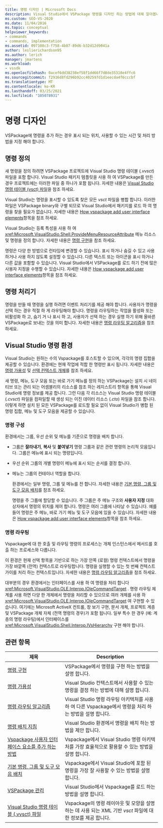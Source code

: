 ```yaml
---
title: 명령 디자인 | Microsoft Docs
description: Visual Studio에서 VSPackage 명령을 디자인 하는 방법에 대해 알아봅니다. , 표시 되는 위치를 지정 하는 방법, 사용 가능한 경우 및 처리 방법 등을 포함 합니다.
ms.custom: SEO-VS-2020
ms.date: 11/04/2016
ms.topic: conceptual
helpviewer_keywords:
- commands
- commands, implementation
ms.assetid: 097108c3-f758-4b87-89d6-b32d12d9041a
author: leslierichardson95
ms.author: lerich
manager: jmartens
ms.workload:
- vssdk
ms.openlocfilehash: 0acef6dd38238ef58f1dd66f7d8de35318e4ffc6
ms.sourcegitcommit: f2916d8fd296b92cc402597d1d1eecda4f6cccbf
ms.translationtype: MT
ms.contentlocale: ko-KR
ms.lasthandoff: 03/25/2021
ms.locfileid: "105078931"
---
```

# <a name="command-design"></a>명령 디자인
VSPackage에 명령을 추가 하는 경우 표시 되는 위치, 사용할 수 있는 시간 및 처리 방법을 지정 해야 합니다.

## <a name="define-commands"></a>명령 정의
 새 명령을 정의 하려면 VSPackage 프로젝트에 Visual Studio 명령 테이블 (*.vvsct*) 파일을 포함 합니다. Visual Studio 패키지 템플릿을 사용 하 여 VSPackage를 만든 경우 프로젝트에는 이러한 파일 중 하나가 포함 됩니다. 자세한 내용은 [Visual Studio 명령 테이블 (vsct) 파일](../../extensibility/internals/visual-studio-command-table-dot-vsct-files.md)을 참조 하세요.

 Visual Studio는 명령을 표시할 수 있도록 찾은 모든 *vsct* 파일을 병합 합니다. 이러한 파일은 VSPackage binary와 구별 되므로 Visual Studio에서 패키지를 로드 하 여 명령을 찾을 필요가 없습니다. 자세한 내용은 [How vspackage add user interface elements](../../extensibility/internals/how-vspackages-add-user-interface-elements.md)항목을 참조 하세요.

 Visual Studio는 등록 특성을 사용 하 여 <xref:Microsoft.VisualStudio.Shell.ProvideMenuResourceAttribute> 메뉴 리소스 및 명령을 정의 합니다. 자세한 내용은 [명령 구현](../../extensibility/internals/command-implementation.md)을 참조 하세요.

 명령은 다양 한 방법으로 런타임에 변경할 수 있습니다. 표시 하거나 숨길 수 있고 사용 하거나 사용 하지 않도록 설정할 수 있습니다. 다른 텍스트 또는 아이콘을 표시 하거나 다른 값을 포함할 수 있습니다. Visual Studio에서 VSPackage를 로드 하기 전에 많은 사용자 지정을 수행할 수 있습니다. 자세한 내용은 [How vspackage add user interface elements](../../extensibility/internals/how-vspackages-add-user-interface-elements.md)항목을 참조 하세요.

## <a name="command-handlers"></a>명령 처리기
 명령을 만들 때 명령을 실행 하려면 이벤트 처리기를 제공 해야 합니다. 사용자가 명령을 선택 하는 경우 적절 하 게 라우팅해야 합니다. 명령을 라우팅하는 작업을 활성화 또는 비활성화 하 고, 숨기 거 나 표시 하 고, 사용자가 선택 하는 경우 실행 하기 위해 올바른 VSPackage로 보내는 것을 의미 합니다. 자세한 내용은 [명령 라우팅 알고리즘](../../extensibility/internals/command-routing-algorithm.md)을 참조 하세요.

## <a name="visual-studio-command-environment"></a>Visual Studio 명령 환경
 Visual Studio는 원하는 수의 Vspackage를 호스트할 수 있으며, 각각의 명령 집합을 제공할 수 있습니다. 환경에는 현재 작업에 적합 한 명령만 표시 됩니다. 자세한 내용은 [명령 가용성](../../extensibility/internals/command-availability.md) 및 [선택 컨텍스트 개체](../../extensibility/internals/selection-context-objects.md)를 참조 하세요.

 새 명령, 메뉴, 도구 모음 또는 바로 가기 메뉴를 정의 하는 VSPackage는 설치 시 네이티브 또는 관리 되는 어셈블리의 리소스를 참조 하는 레지스트리 항목을 통해 Visual Studio에 명령 정보를 제공 합니다. 그런 다음 각 리소스는 Visual Studio 명령 테이블 (*.cvsct*) 파일을 컴파일할 때 생성 되는 이진 데이터 리소스 (*.cto*) 파일을 참조 합니다. 이렇게 하면 설치 된 모든 VSPackage를 로드할 필요 없이 Visual Studio가 병합 된 명령 집합, 메뉴 및 도구 모음을 제공할 수 있습니다.

### <a name="command-organization"></a>명령 구성
 환경에서는 그룹, 우선 순위 및 메뉴를 기준으로 명령을 배치 합니다.

- 그룹은 **잘라내기**, **복사** 및 **붙여넣기** 명령 그룹과 같은 관련 명령의 논리적 모음입니다. 그룹은 메뉴에 표시 되는 명령입니다.

- 우선 순위 그룹의 개별 명령이 메뉴에 표시 되는 순서를 결정 합니다.

- 메뉴는 그룹의 컨테이너 역할을 합니다.

  환경에서는 일부 명령, 그룹 및 메뉴를 전 합니다. 자세한 내용은 [기본 명령, 그룹 및 도구 모음 배치](../../extensibility/internals/default-command-group-and-toolbar-placement.md)를 참조 하세요.

  명령을 주 그룹에 할당할 수 있습니다. 주 그룹은 주 메뉴 구조와 **사용자 지정** 대화 상자에서 명령의 위치를 제어 합니다. 명령은 여러 그룹에 나타날 수 있습니다. 예를 들어 명령은 주 메뉴, 바로 가기 메뉴 및 도구 모음에 있을 수 있습니다. 자세한 내용은 [How vspackage add user interface elements](../../extensibility/internals/how-vspackages-add-user-interface-elements.md)항목을 참조 하세요.

### <a name="command-routing"></a>명령 라우팅
 Vspackage에 대 한 호출 및 라우팅 명령의 프로세스는 개체 인스턴스에서 메서드를 호출 하는 프로세스와 다릅니다.

 이 환경은 현재 선택 항목을 기반으로 하는 가장 안쪽 (로컬) 명령 컨텍스트에서 명령을 가장 바깥쪽 (전역) 컨텍스트로 라우팅합니다. 명령을 실행할 수 있는 첫 번째 컨텍스트가이를 처리 하는 컨텍스트입니다. 자세한 내용은 [명령 라우팅 알고리즘](../../extensibility/internals/command-routing-algorithm.md)을 참조 하세요.

 대부분의 경우 환경에서는 인터페이스를 사용 하 여 명령을 처리 합니다 <xref:Microsoft.VisualStudio.OLE.Interop.IOleCommandTarget> . 명령 라우팅 체계를 사용 하면 다양 한 개체에서 명령을 처리할 수 있으므로 여러 개체를 사용 하 <xref:Microsoft.VisualStudio.OLE.Interop.IOleCommandTarget> 여 구현할 수 있습니다. 여기에는 Microsoft ActiveX 컨트롤, 창 보기 구현, 문서 개체, 프로젝트 계층 및 VSPackage 개체 자체 (전역 명령의 경우)가 포함 됩니다. 일부 특수 한 경우 (예: 계층의 명령 라우팅)에서 인터페이스를 <xref:Microsoft.VisualStudio.Shell.Interop.IVsHierarchy> 구현 해야 합니다.

## <a name="related-topics"></a>관련 항목

|제목|Description|
|-----------|-----------------|
|[명령 구현](../../extensibility/internals/command-implementation.md)|VSPackage에서 명령을 구현 하는 방법을 설명 합니다.|
|[명령 가용성](../../extensibility/internals/command-availability.md)|Visual Studio 컨텍스트에서 사용할 수 있는 명령을 결정 하는 방법에 대해 설명 합니다.|
|[명령 라우팅 알고리즘](../../extensibility/internals/command-routing-algorithm.md)|Visual Studio 명령 라우팅 아키텍처를 사용 하 여 다른 Vspackage에서 명령을 처리 하는 방법을 설명 합니다.|
|[명령 배치 지침](../../extensibility/internals/command-placement-guidelines.md)|Visual Studio 환경에서 명령을 배치 하는 방법을 제안 합니다.|
|[Vspackage 사용자 인터페이스 요소를 추가 하는 방법](../../extensibility/internals/how-vspackages-add-user-interface-elements.md)|Vspackage에서 Visual Studio 명령 아키텍처를 가장 효율적으로 활용할 수 있는 방법을 설명 합니다.|
|[기본 명령, 그룹 및 도구 모음 배치](../../extensibility/internals/default-command-group-and-toolbar-placement.md)|Vspackage에서 Visual Studio에 포함 된 명령을 가장 잘 사용할 수 있는 방법을 설명 합니다.|
|[VSPackage 관리](../../extensibility/managing-vspackages.md)|Visual Studio에서 Vspackage를 로드 하는 방법을 설명 합니다.|
|[Visual Studio 명령 테이블 (.vvsct) 파일](../../extensibility/internals/visual-studio-command-table-dot-vsct-files.md)|Vspackage의 명령 레이아웃 및 모양을 설명 하는 데 사용 되는 XML 기반 *vsct* 파일에 대 한 정보를 제공 합니다.|
